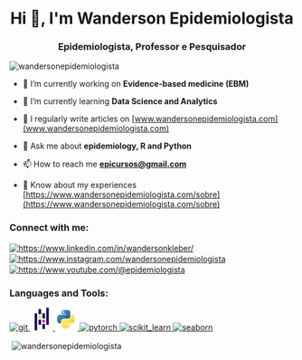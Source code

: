 <h1 align="center">Hi 👋, I'm Wanderson Epidemiologista</h1>
<h3 align="center">Epidemiologista, Professor e Pesquisador</h3>

<p align="left"> <img src="https://komarev.com/ghpvc/?username=wandersonepidemiologista&label=Profile%20views&color=0e75b6&style=flat" alt="wandersonepidemiologista" /> </p>

- 🔭 I’m currently working on **Evidence-based medicine (EBM)**

- 🌱 I’m currently learning **Data Science and Analytics**

- 📝 I regularly write articles on [www.wandersonepidemiologista.com](www.wandersonepidemiologista.com)

- 💬 Ask me about **epidemiology, R and Python**

- 📫 How to reach me **epicursos@gmail.com**

- 📄 Know about my experiences [https://www.wandersonepidemiologista.com/sobre](https://www.wandersonepidemiologista.com/sobre)

<h3 align="left">Connect with me:</h3>
<p align="left">
<a href="https://linkedin.com/in/https://www.linkedin.com/in/wandersonkleber/" target="blank"><img align="center" src="https://raw.githubusercontent.com/rahuldkjain/github-profile-readme-generator/master/src/images/icons/Social/linked-in-alt.svg" alt="https://www.linkedin.com/in/wandersonkleber/" height="30" width="40" /></a>
<a href="https://instagram.com/https://www.instagram.com/wandersonepidemiologista" target="blank"><img align="center" src="https://raw.githubusercontent.com/rahuldkjain/github-profile-readme-generator/master/src/images/icons/Social/instagram.svg" alt="https://www.instagram.com/wandersonepidemiologista" height="30" width="40" /></a>
<a href="https://www.youtube.com/c/https://www.youtube.com/@epidemiologista" target="blank"><img align="center" src="https://raw.githubusercontent.com/rahuldkjain/github-profile-readme-generator/master/src/images/icons/Social/youtube.svg" alt="https://www.youtube.com/@epidemiologista" height="30" width="40" /></a>
</p>

<h3 align="left">Languages and Tools:</h3>
<p align="left"> <a href="https://git-scm.com/" target="_blank" rel="noreferrer"> <img src="https://www.vectorlogo.zone/logos/git-scm/git-scm-icon.svg" alt="git" width="40" height="40"/> </a> <a href="https://pandas.pydata.org/" target="_blank" rel="noreferrer"> <img src="https://raw.githubusercontent.com/devicons/devicon/2ae2a900d2f041da66e950e4d48052658d850630/icons/pandas/pandas-original.svg" alt="pandas" width="40" height="40"/> </a> <a href="https://www.python.org" target="_blank" rel="noreferrer"> <img src="https://raw.githubusercontent.com/devicons/devicon/master/icons/python/python-original.svg" alt="python" width="40" height="40"/> </a> <a href="https://pytorch.org/" target="_blank" rel="noreferrer"> <img src="https://www.vectorlogo.zone/logos/pytorch/pytorch-icon.svg" alt="pytorch" width="40" height="40"/> </a> <a href="https://scikit-learn.org/" target="_blank" rel="noreferrer"> <img src="https://upload.wikimedia.org/wikipedia/commons/0/05/Scikit_learn_logo_small.svg" alt="scikit_learn" width="40" height="40"/> </a> <a href="https://seaborn.pydata.org/" target="_blank" rel="noreferrer"> <img src="https://seaborn.pydata.org/_images/logo-mark-lightbg.svg" alt="seaborn" width="40" height="40"/> </a> </p>

<p>&nbsp;<img align="center" src="https://github-readme-stats.vercel.app/api?username=wandersonepidemiologista&show_icons=true&locale=en" alt="wandersonepidemiologista" /></p>
